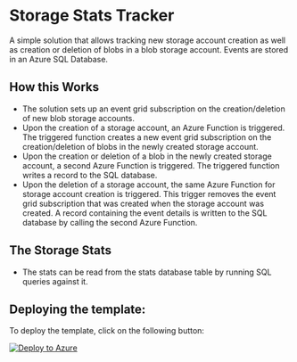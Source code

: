 # Storage Stats Tracker
A simple solution that allows tracking new storage account creation as well as creation or deletion of blobs in a blob storage account. Events are stored in an Azure SQL Database.

## How this Works
* The solution sets up an event grid subscription on the creation/deletion of new blob storage accounts.
* Upon the creation of a storage account, an Azure Function is triggered. The triggered function creates a new event grid subscription on the creation/deletion of blobs in the newly created storage account.
* Upon the creation or deletion of a blob in the newly created storage account, a second Azure Function is triggered. The triggered function writes a record to the SQL database.
* Upon the deletion of a storage account, the same Azure Function for storage account creation is triggered. This trigger removes the event grid subscription that was created when the storage account was created. A record containing the event details is written to the SQL database by calling the second Azure Function.

## The Storage Stats
* The stats can be read from the stats database table by running SQL queries against it.

## Deploying the template:
To deploy the template, click on the following button:

[![Deploy to Azure](http://azuredeploy.net/deploybutton.png)](https://portal.azure.com/#create/Microsoft.Template/uri/https%3A%2F%2Fraw.githubusercontent.com%2FStratusOn%StorageStatsTracker%2Fmaster%2Fsrc%2FDeployment%2Fazuredeploy.json)
